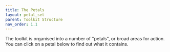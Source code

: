 ```yaml
---
title: The Petals
layout: petal_set
parent: Toolkit Structure
nav_order: 1.1
---
```


The toolkit is organised into a number of "petals", or broad areas for action. You can click on a petal below to find out what it contains.

